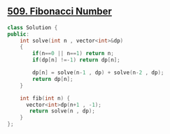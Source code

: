 ## [509. Fibonacci Number](https://leetcode.com/problems/fibonacci-number/description/)

```cpp
class Solution {
public:
    int solve(int n , vector<int>&dp)
    {
        if(n==0 || n==1) return n;
        if(dp[n] !=-1) return dp[n];

        dp[n] = solve(n-1 , dp) + solve(n-2 , dp);
        return dp[n];
    }

    int fib(int n) {
      vector<int>dp(n+1 , -1);
       return solve(n , dp);
    }
};
```
